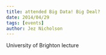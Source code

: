 ```yaml
---
title: attended Big Data! Big Deal?
date: 2014/04/29
tags: [events]
author: Jez Nicholson
---
```

University of Brighton lecture